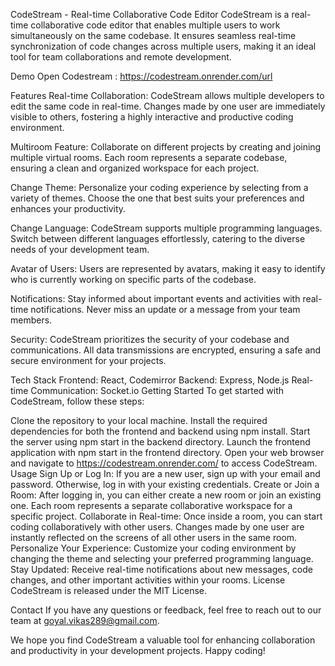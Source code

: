 CodeStream - Real-time Collaborative Code Editor
CodeStream is a real-time collaborative code editor that enables multiple users to work simultaneously on the same codebase. It ensures seamless real-time synchronization of code changes across multiple users, making it an ideal tool for team collaborations and remote development.

Demo
Open Codestream : https://codestream.onrender.com/url

Features
Real-time Collaboration: CodeStream allows multiple developers to edit the same code in real-time. Changes made by one user are immediately visible to others, fostering a highly interactive and productive coding environment.

Multiroom Feature: Collaborate on different projects by creating and joining multiple virtual rooms. Each room represents a separate codebase, ensuring a clean and organized workspace for each project.

Change Theme: Personalize your coding experience by selecting from a variety of themes. Choose the one that best suits your preferences and enhances your productivity.

Change Language: CodeStream supports multiple programming languages. Switch between different languages effortlessly, catering to the diverse needs of your development team.

Avatar of Users: Users are represented by avatars, making it easy to identify who is currently working on specific parts of the codebase.

Notifications: Stay informed about important events and activities with real-time notifications. Never miss an update or a message from your team members.

Security: CodeStream prioritizes the security of your codebase and communications. All data transmissions are encrypted, ensuring a safe and secure environment for your projects.

Tech Stack
Frontend: React, Codemirror
Backend: Express, Node.js
Real-time Communication: Socket.io
Getting Started
To get started with CodeStream, follow these steps:

Clone the repository to your local machine.
Install the required dependencies for both the frontend and backend using npm install.
Start the server using npm start in the backend directory.
Launch the frontend application with npm start in the frontend directory.
Open your web browser and navigate to https://codestream.onrender.com/ to access CodeStream.
Usage
Sign Up or Log In: If you are a new user, sign up with your email and password. Otherwise, log in with your existing credentials.
Create or Join a Room: After logging in, you can either create a new room or join an existing one. Each room represents a separate collaborative workspace for a specific project.
Collaborate in Real-time: Once inside a room, you can start coding collaboratively with other users. Changes made by one user are instantly reflected on the screens of all other users in the same room.
Personalize Your Experience: Customize your coding environment by changing the theme and selecting your preferred programming language.
Stay Updated: Receive real-time notifications about new messages, code changes, and other important activities within your rooms.
License
CodeStream is released under the MIT License.

Contact
If you have any questions or feedback, feel free to reach out to our team at goyal.vikas289@gmail.com.

We hope you find CodeStream a valuable tool for enhancing collaboration and productivity in your development projects. Happy coding!
